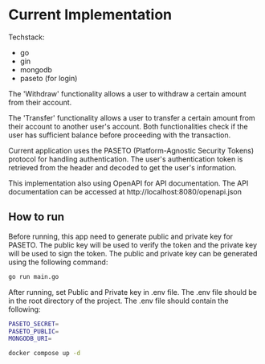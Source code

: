 # Current Implementation
Techstack:
 - go
 - gin
 - mongodb
 - paseto (for login)


The 'Withdraw' functionality allows a user to withdraw a certain amount from their account. 

The 'Transfer' functionality allows a user to transfer a certain amount from their account to another user's account. Both functionalities check if the user has sufficient balance before proceeding with the transaction.  

Current application uses the PASETO (Platform-Agnostic Security Tokens) protocol for handling authentication. The user's authentication token is retrieved from the header and decoded to get the user's information.

This implementation also using OpenAPI for API documentation. The API documentation can be accessed at http://localhost:8080/openapi.json
## How to run
Before running, this app need to generate public and private key for PASETO. The public key will be used to verify the token and the private key will be used to sign the token. The public and private key can be generated using the following command:
```bash 
go run main.go
```

After running, set Public and Private key in .env file. The .env file should be in the root directory of the project. The .env file should contain the following:
```bash
PASETO_SECRET=
PASETO_PUBLIC=
MONGODB_URI=
```

```bash
docker compose up -d
```

